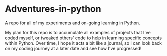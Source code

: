 # Adventures-in-python
A repo for all of my experiments and on-going learning in Python.

My plan for this repo is to accumulate all examples of projects that I've coded myself, or tweaked others' code to help in learning specific concepts within Python. Over time, I hope it acts a bit like a journal, so I can look back on my coding journey at a later date and see how I've progressed!
